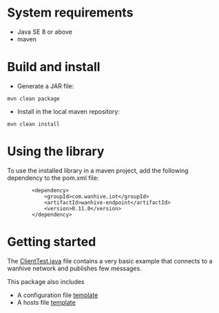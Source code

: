 # System requirements

* Java SE 8 or above
* maven

# Build and install

- Generate a JAR file:

```
mvn clean package
```

- Install in the local maven repository:

```
mvn clean install
```

# Using the library

To use the installed library in a maven project, add the following dependency to the pom.xml file:

```
		<dependency>
			<groupId>com.wanhive.iot</groupId>
			<artifactId>wanhive-endpoint</artifactId>
			<version>0.11.0</version>
		</dependency>
```

# Getting started

The [ClientTest.java](src/test/java/com/wanhive/iot/test/ClientTest.java) file contains a very basic example that connects to a wanhive network and publishes few messages.

This package also includes

- A configuration file [template](wanhive-client-java.conf)
- A hosts file [template](hosts)

